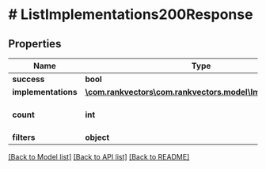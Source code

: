 # # ListImplementations200Response

## Properties

Name | Type | Description | Notes
------------ | ------------- | ------------- | -------------
**success** | **bool** |  | [optional]
**implementations** | [**\com.rankvectors\com.rankvectors.model\Implementation[]**](Implementation.md) |  | [optional]
**count** | **int** | Number of implementations returned | [optional]
**filters** | **object** | Applied filters | [optional]

[[Back to Model list]](../../README.md#models) [[Back to API list]](../../README.md#endpoints) [[Back to README]](../../README.md)
